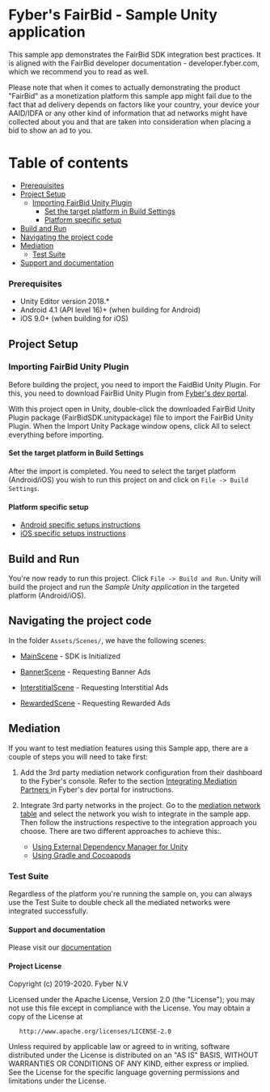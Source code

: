 Fyber's FairBid - Sample Unity application
============================================
This sample app demonstrates the FairBid SDK integration best practices. It is aligned with the FairBid developer documentation - developer.fyber.com, which we recommend you to read as well.

Please note that when it comes to actually demonstrating the product "FairBid" as a monetization platform this sample app might fail due to the fact that ad delivery depends on factors like your country, your device your AAID/IDFA or any other kind of information that ad networks might have collected about you and that are taken into consideration when placing a bid to show an ad to you.

Table of contents
=================

* [Prerequisites](#prerequisites)
* [Project Setup](#project-setup)
   * [Importing FairBid Unity Plugin](#importing-fairBid-unity-plugin)
       * [Set the target platform in Build Settings](#set-the-target-platform-in-build-settings)
       * [Platform specific setup](#platform-specific-setup)
* [Build and Run](#build-and-run)
* [Navigating the project code](#navigating-the-project-code)
* [Mediation](#mediation)
   * [Test Suite](#test-suite)
* [Support and documentation](#support-and-documentation)

### Prerequisites
* Unity Editor version 2018.*
* Android 4.1 (API level 16)+ (when building for Android)
* iOS 9.0+ (when building for iOS)

## Project Setup

### Importing FairBid Unity Plugin

Before building the project, you need to import the FaidBid Unity Plugin. For this, you need to download FairBid Unity Plugin from [Fyber's dev portal](https://dev-unity.fyber.com/docs/integration).

With this project open in Unity, double-click the downloaded FairBid Unity Plugin package (FairBidSDK.unitypackage) file to import the FairBid Unity Plugin. When the Import Unity Package window opens, click All to select everything before importing.

#### Set the target platform in Build Settings

After the import is completed. You need to select the target platform (Android/iOS) you wish to run this project on and click on `File -> Build Settings`.

#### Platform specific setup

- [Android specific setups instructions](https://dev-unity.fyber.com/docs/unity-sdk-integration-new-draft#android-specific-setup)
- [iOS specific setups instructions](https://dev-unity.fyber.com/docs/unity-sdk-integration-new-draft#ios-specific-setup)

## Build and Run

You're now ready to run this project. Click `File -> Build and Run`. Unity will build the project and run the *Sample Unity application* in the targeted platform (Android/iOS).

## Navigating the project code

In the folder `Assets/Scenes/`, we have the following scenes:
* [MainScene](https://github.com/Heyzap/fairbid-sample-app-unity/blob/master/Assets/Scenes/MainScene.cs) - SDK is Initialized

* [BannerScene](https://github.com/Heyzap/fairbid-sample-app-unity/blob/master/Assets/Scenes/BannerScene.cs) - Requesting Banner Ads
  
* [InterstitialScene](https://github.com/Heyzap/fairbid-sample-app-unity/blob/master/Assets/Scenes/InterstitialScene.cs) - Requesting Interstitial Ads

* [RewardedScene](https://github.com/Heyzap/fairbid-sample-app-unity/blob/master/Assets/Scenes/RewardedScene.cs) - Requesting Rewarded Ads

## Mediation

If you want to test mediation features using this Sample app, there are a couple of steps you will need to take first: 

1. Add the 3rd party mediation network configuration from their dashboard to the Fyber's console. Refer to the section [Integrating Mediation Partners
](https://fyber-mediation.fyber.com/docs/integrating-mediation) in Fyber's dev portal for instructions.
2. Integrate 3rd party networks in the project. Go to the [mediation network table](https://fyber-mediation.fyber.com/docs/supported-networks#platform-unity) and select the network you wish to integrate in the sample app. Then follow the instructions respective to the integration approach you choose. There are two different approaches to achieve this:.

   - [Using External Dependency Manager for Unity](https://fyber-mediation.fyber.com/docs/supported-networks#step-2-alternative-2-external-dependency-manager-for-unity-edm4u)
   - [Using Gradle and Cocoapods](https://fyber-mediation.fyber.com/docs/supported-networks#step-2-alternative-1-maven--cocoapods)

### Test Suite

Regardless of the platform you're running the sample on, you can always use the Test Suite to double check all the mediated networks were integrated successfully.


#### Support and documentation
Please visit our [documentation](https://dev-unity.fyber.com/docs)

#### Project License

   Copyright (c) 2019-2020. Fyber N.V
  
   Licensed under the Apache License, Version 2.0 (the "License");
   you may not use this file except in compliance with the License.
   You may obtain a copy of the License at
  
       http://www.apache.org/licenses/LICENSE-2.0
       
   Unless required by applicable law or agreed to in writing, software
   distributed under the License is distributed on an "AS IS" BASIS,
   WITHOUT WARRANTIES OR CONDITIONS OF ANY KIND, either express or implied.
   See the License for the specific language governing permissions and
   limitations under the License.
